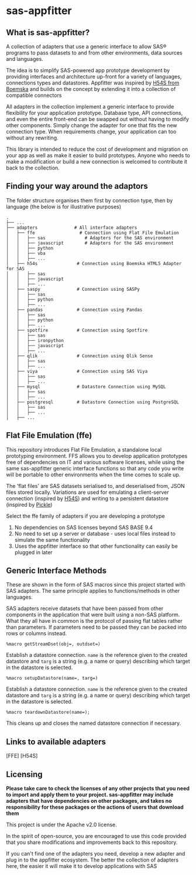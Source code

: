 # sas-appfitter


## What is sas-appfitter?
A collection of adapters that use a generic interface to allow SAS® programs to pass datasets to and from other environments, data sources and languages.

The idea is to simplify SAS-powered app prototype development by providing interfaces and architecture up-front for a variety of languages, connections types and datastores. Appfitter was inspired by [H54S from Boemska](https://github.com/Boemska/h54s) and builds on the concept by extending it into a collection of compatible connectors

All adapters in the collection implement a generic interface to provide flexibility for your application prototype. Database type, API connections, and even the entire front-end can be swapped out without having to modify other components. Simply change the adapter for one that fits the new connection type. When requirements change, your application can too without any rewriting. 

This library is intended to reduce the cost of development and migration on your app as well as make it easier to build prototypes. Anyone who needs to make a modification or build a new connection is welcomed to contribute it back to the collection.

## Finding your way around the adaptors

The folder structure organises them first by connection type, then by language (the below is for illustrative purposes)

```
.
├── ...
├── adapters              # All interface adapters
│   ├── ffe                 # Connection using Flat File Emulation
│   │   ├── sas               # Adapters for the SAS environment
│   │   ├── javascript        # Adapters for the SAS environment
│   │   ├── python          
│   │   ├── vba
│   │   ├── ...             
│   ├── h54s               # Connection using Boemska HTML5 Adapter for SAS
│   │   ├── sas
│   │   ├── javascript
│   │   ├── ...
│   ├── saspy              # Connection using SASPy
│   │   ├── sas
│   │   ├── python          
│   │   ├── ...
│   ├── pandas             # Connection using Pandas
│   │   ├── sas
│   │   ├── python          
│   │   ├── ...
│   ├── spotfire           # Connection using Spotfire
│   │   ├── sas
│   │   ├── ironpython
│   │   ├── javascript
│   │   ├── ...
│   ├── qlik               # Connection using Qlik Sense
│   │   ├── sas
│   │   ├── ...
│   ├── viya               # Connection using SAS Viya
│   │   ├── sas
│   │   ├── ...
│   ├── mysql              # Datastore Connection using MySQL
│   │   ├── sas
│   │   ├── ...
│   ├── postgresql         # Datastore Connection using PostgreSQL
│   │   ├── sas
│   │   ├── ...
│   ├── ...  
```


## Flat File Emulation (ffe)
This repository introduces Flat File Emulation, a standalone local prototyping environment. 
FFS allows you to develop application prototypes free of dependencies on IT and various software licenses, while using the same sas-appfitter generic interface functions so that any code you write will be portable to other environments when the time comes to scale up.


The 'flat files' are SAS datasets serialised to, and deserialised from, JSON files stored locally. 
Variations are used for emulating a client-server connection (inspired by [H54S](https://github.com/Boemska/h54s)) and writing to a persistent datastore (inspired by [Pickle](https://github.com/python/cpython/blob/3.7/Lib/pickle.py))


Select the ffe family of adapters if you are developing a prototype
1. No dependencies on SAS licenses beyond SAS BASE 9.4
2. No need to set up a server or database - uses local files instead to simulate the same functionality
3. Uses the appfitter interface so that other functionality can easily be plugged in later 



## Generic Interface Methods

These are shown in the form of SAS macros since this project started with SAS adapters. The same principle applies to functions/methods in other languages.

SAS adapters receive datasets that have been passed from other components in the application that were built using a non-SAS platform. What they all have in common is the protocol of passing flat tables rather than parameters. If parameters need to be passed they can be packed into rows or columns instead.

```sas
%macro getStreamDset(obj=, outdset=)
```
Establish a datastore connection. `name` is the reference given to the created datastore and `targ` is a string (e.g. a name or query) describing which target in the datastore is selected. 

```sas
%macro setupDatastore(name=, targ=)
```
Establish a datastore connection. `name` is the reference given to the created datastore and `targ` is a string (e.g. a name or query) describing which target in the datastore is selected. 

```sas
%macro teardownDatastore(name=);
```
This cleans up and closes the named datastore connection if necessary.


## Links to available adapters

[FFE]
[H54S]

## Licensing

__Please take care to check the licenses of any other projects that you need to import and apply them to your project. 
sas-appfitter may include adapters that have dependencies on other packages, and takes no responsibility for these packages or the actions of users that download them__


This project is under the Apache v2.0 license.

In the spirit of open-source, you are encouraged to use this code provided that you share modifications and improvements back to this repository. 

If you can't find one of the adapters you need, develop a new adapter and plug in to the appfitter ecosystem. 
The better the collection of adapters here, the easier it will make it to develop applications with SAS


